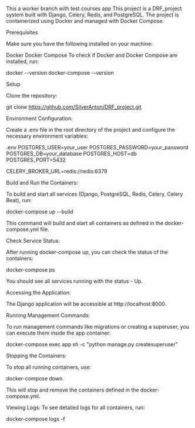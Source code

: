 This a worker branch with test courses app
This project is a DRF_project system built with Django, Celery, Redis, and PostgreSQL. The project is containerized using Docker and managed with Docker Compose.

Prerequisites

Make sure you have the following installed on your machine:

Docker
Docker Compose
To check if Docker and Docker Compose are installed, run:

docker --version docker-compose --version

Setup

Clone the repository:

git clone https://github.com/SilverAnton/DRF_project.git

Environment Configuration:

Create a .env file in the root directory of the project and configure the necessary environment variables:

.env 
POSTGRES_USER=your_user 
POSTGRES_PASSWORD=your_password 
POSTGRES_DB=your_database 
POSTGRES_HOST=db POSTGRES_PORT=5432

CELERY_BROKER_URL=redis://redis:6379

Build and Run the Containers:

To build and start all services (Django, PostgreSQL, Redis, Celery, Celery Beat), run:

docker-compose up --build

This command will build and start all containers as defined in the docker-compose.yml file.

Check Service Status:

After running docker-compose up, you can check the status of the containers:

docker-compose ps

You should see all services running with the status - Up.

Accessing the Application:

The Django application will be accessible at http://localhost:8000.

Running Management Commands:

To run management commands like migrations or creating a superuser, you can execute them inside the app container:

docker-compose exec app sh -c "python manage.py createsuperuser"

Stopping the Containers:

To stop all running containers, use:

docker-compose down

This will stop and remove the containers defined in the docker-compose.yml.

Viewing Logs: To see detailed logs for all containers, run:

docker-compose logs -f
